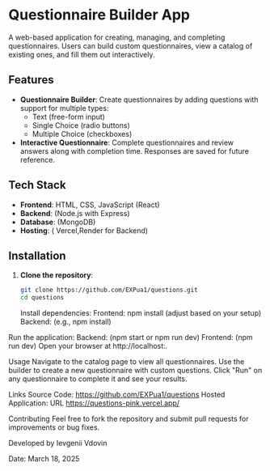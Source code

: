 # Questionnaire Builder App

A web-based application for creating, managing, and completing questionnaires. Users can build custom questionnaires, view a catalog of existing ones, and fill them out interactively.

## Features
- **Questionnaire Builder**: Create questionnaires by adding questions with support for multiple types:
  - Text (free-form input)
  - Single Choice (radio buttons)
  - Multiple Choice (checkboxes)
- **Interactive Questionnaire**: Complete questionnaires and review answers along with completion time. Responses are saved for future reference.

## Tech Stack
- **Frontend**: HTML, CSS, JavaScript (React)
- **Backend**: (Node.js with Express)
- **Database**: (MongoDB)
- **Hosting**: ( Vercel,Render for Backend)

## Installation
1. **Clone the repository**:
   ```bash
   git clone https://github.com/EXPua1/questions.git
   cd questions
   ```

   Install dependencies:
Frontend: npm install (adjust based on your setup)
Backend: (e.g., npm install)

Run the application:
Backend: (npm start or npm run dev)
Frontend: (npm run dev)
Open your browser at http://localhost:<port>.


Usage
Navigate to the catalog page to view all questionnaires.
Use the builder to create a new questionnaire with custom questions.
Click "Run" on any questionnaire to complete it and see your results.


Links
Source Code: https://github.com/EXPua1/questions
Hosted Application: URL https://questions-pink.vercel.app/


Contributing
Feel free to fork the repository and submit pull requests for improvements or bug fixes.


Developed by Ievgenii Vdovin

Date: March 18, 2025
